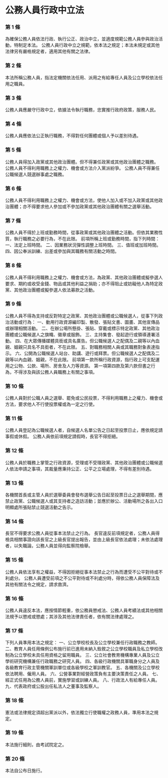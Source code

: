 # 公務人員行政中立法

### 第 1 條

為確保公務人員依法行政、執行公正、政治中立，並適度規範公務人員參與政治活動，特制定本法。
公務人員行政中立之規範，依本法之規定；本法未規定或其他法律另有嚴格規定者，適用其他有關之法律。

### 第 2 條

本法所稱公務人員，指法定機關依法任用、派用之有給專任人員及公立學校依法任用之職員。

### 第 3 條

公務人員應嚴守行政中立，依據法令執行職務，忠實推行政府政策，服務人民。

### 第 4 條

公務人員應依法公正執行職務，不得對任何團體或個人予以差別待遇。

### 第 5 條

公務人員得加入政黨或其他政治團體。但不得兼任政黨或其他政治團體之職務。
公務人員不得利用職務上之權力、機會或方法介入黨派紛爭。
公務人員不得兼任公職候選人競選辦事處之職務。

### 第 6 條

公務人員不得利用職務上之權力、機會或方法，使他人加入或不加入政黨或其他政治團體；亦不得要求他人參加或不參加政黨或其他政治團體有關之選舉活動。

### 第 7 條

公務人員不得於上班或勤務時間，從事政黨或其他政治團體之活動。但依其業務性質，執行職務之必要行為，不在此限。
前項所稱上班或勤務時間，指下列時間：
一、法定上班時間。
二、因業務狀況彈性調整上班時間。
三、值班或加班時間。
四、因公奉派訓練、出差或參加與其職務有關活動之時間。

### 第 8 條

公務人員不得利用職務上之權力、機會或方法，為政黨、其他政治團體或擬參選人要求、期約或收受金錢、物品或其他利益之捐助；亦不得阻止或妨礙他人為特定政黨、其他政治團體或擬參選人依法募款之活動。

### 第 9 條

公務人員不得為支持或反對特定之政黨、其他政治團體或公職候選人，從事下列政治活動或行為：
一、動用行政資源編印製、散發、張貼文書、圖畫、其他宣傳品或辦理相關活動。
二、在辦公場所懸掛、張貼、穿戴或標示特定政黨、其他政治團體或公職候選人之旗幟、徽章或服飾。
三、主持集會、發起遊行或領導連署活動。
四、在大眾傳播媒體具銜或具名廣告。但公職候選人之配偶及二親等以內血親、姻親只具名不具銜者，不在此限。
五、對職務相關人員或其職務對象表達指示。
六、公開為公職候選人站台、助講、遊行或拜票。但公職候選人之配偶及二親等以內血親、姻親，不在此限。
前項第一款所稱行政資源，指行政上可支配運用之公物、公款、場所、房舍及人力等資源。
第一項第四款及第六款但書之行為，不得涉及與該公務人員職務上有關之事項。

### 第 10 條

公務人員對於公職人員之選舉、罷免或公民投票，不得利用職務上之權力、機會或方法，要求他人不行使投票權或為一定之行使。

### 第 11 條

公務人員登記為公職候選人者，自候選人名單公告之日起至投票日止，應依規定請事假或休假。
公務人員依前項規定請假時，長官不得拒絕。

### 第 12 條

公務人員於職務上掌管之行政資源，受理或不受理政黨、其他政治團體或公職候選人依法申請之事項，其裁量應秉持公正、公平之立場處理，不得有差別待遇。

### 第 13 條

各機關首長或主管人員於選舉委員會發布選舉公告日起至投票日止之選舉期間，應禁止政黨、公職候選人或其支持者之造訪活動；並應於辦公、活動場所之各出入口明顯處所張貼禁止競選活動之告示。

### 第 14 條

長官不得要求公務人員從事本法禁止之行為。
長官違反前項規定者，公務人員得檢具相關事證向該長官之上級長官提出報告，並由上級長官依法處理；未依法處理者，以失職論，公務人員並得向監察院檢舉。

### 第 15 條

公務人員依法享有之權益，不得因拒絕從事本法禁止之行為而遭受不公平對待或不利處分。
公務人員遭受前項之不公平對待或不利處分時，得依公務人員保障法及其他有關法令之規定，請求救濟。

### 第 16 條

公務人員違反本法，應按情節輕重，依公務員懲戒法、公務人員考績法或其他相關法規予以懲戒或懲處；其涉及其他法律責任者，依有關法律處理之。

### 第 17 條

下列人員準用本法之規定：
一、公立學校校長及公立學校兼任行政職務之教師。
二、教育人員任用條例公布施行前已進用未納入銓敘之公立學校職員及私立學校改制為公立學校未具任用資格之留用職員。
三、公立社會教育機構專業人員及公立學術研究機構兼任行政職務之研究人員。
四、各級行政機關具軍職身分之人員及各級教育行政主管機關軍訓單位或各級學校之軍訓教官。
五、各機關及公立學校依法聘用、僱用人員。
六、公營事業對經營政策負有主要決策責任之人員。
七、經正式任用為公務人員前，實施學習或訓練人員。
八、行政法人有給專任人員。
九、代表政府或公股出任私法人之董事及監察人。

### 第 18 條

憲法或法律規定須超出黨派以外，依法獨立行使職權之政務人員，準用本法之規定。

### 第 19 條

本法施行細則，由考試院定之。

### 第 20 條

本法自公布日施行。
